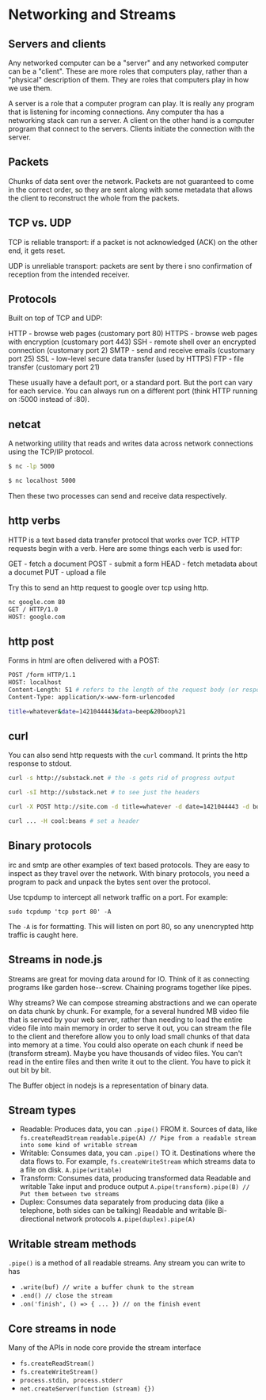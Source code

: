 # Networking and Streams

## Servers and clients

Any networked computer can be a "server" and any networked computer can be a "client". These are more roles that computers play, rather than a "physical" description of them. They are roles that computers play in how we use them.

A server is a role that a computer program can play. It is really any program that is listening for incoming connections. Any computer tha has a networking stack can run a server. A client on the other hand is a computer program that connect to the servers. Clients initiate the connection with the server.

## Packets

Chunks of data sent over the network. Packets are not guaranteed to come in the correct order, so they are sent along with some metadata that allows the client to reconstruct the whole from the packets.

## TCP vs. UDP

TCP is reliable transport: if a packet is not acknowledged (ACK) on the other end, it gets reset.

UDP is unreliable transport: packets are sent by there i sno confirmation of reception from the intended receiver.

## Protocols

Built on top of TCP and UDP:

HTTP - browse web pages (customary port 80)
HTTPS - browse web pages with encryption (customary port 443)
SSH - remote shell over an encrypted connection (customary port 2)
SMTP - send and receive emails (customary port 25)
SSL - low-level secure data transfer (used by HTTPS)
FTP - file transfer (customary port 21)

These usually have a default port, or a standard port. But the port can vary for each service. You can always run on a different port (think HTTP running on :5000 instead of :80).

## netcat

A networking utility that reads and writes data across network connections using the TCP/IP protocol.

```bash
$ nc -lp 5000

$ nc localhost 5000
```

Then these two processes can send and receive data respectively.

## http verbs

HTTP is a text based data transfer protocol that works over TCP. HTTP requests begin with a verb. Here are some things each verb is used for:

GET - fetch a document
POST - submit a form
HEAD - fetch metadata about a documet
PUT - upload a file

Try this to send an http request to google over tcp using http.

```bash
nc google.com 80
GET / HTTP/1.0
HOST: google.com
```

## http post

Forms in html are often delivered with a POST:

```bash
POST /form HTTP/1.1
HOST: localhost
Content-Length: 51 # refers to the length of the request body (or response body for a response)
Content-Type: application/x-www-form-urlencoded

title=whatever&date=1421044443&data=beep&20boop%21
```

## curl

You can also send http requests with the `curl` command. It prints the http response to stdout.

```bash
curl -s http://substack.net # the -s gets rid of progress output

curl -sI http://substack.net # to see just the headers

curl -X POST http://site.com -d title=whatever -d date=1421044443 -d body='beep boop!' # to send a POST with formdata

curl ... -H cool:beans # set a header
```

## Binary protocols

irc and smtp are other examples of text based protocols. They are easy to inspect as they travel over the network. With binary protocols, you need a program to pack and unpack the bytes sent over the protocol.

Use tcpdump to intercept all network traffic on a port. For example:

`sudo tcpdump 'tcp port 80' -A`

The `-A` is for formatting. This will listen on port 80, so any unencrypted http traffic is caught here.

## Streams in node.js

Streams are great for moving data around for IO. Think of it as connecting programs like garden hose--screw. Chaining programs together like pipes.

Why streams? We can compose streaming abstractions and we can operate on data chunk by chunk. For example, for a several hundred MB video file that is served by your web server, rather than needing to load the entire video file into main memory in order to serve it out, you can stream the file to the client and therefore allow you to only load small chunks of that data into memory at a time. You could also operate on each chunk if need be (transform stream). Maybe you have thousands of video files. You can't read in the entire files and then write it out to the client. You have to pick it out bit by bit.

The Buffer object in nodejs is a representation of binary data.

## Stream types

- Readable: Produces data, you can `.pipe()` FROM it.
  Sources of data, like `fs.createReadStream`
  `readable.pipe(A) // Pipe from a readable stream into some kind of writable stream`
- Writable: Consumes data, you can `.pipe()` TO it.
  Destinations where the data flows to. For example, `fs.createWriteStream` which streams data to a file on disk.
  `A.pipe(writable)`
- Transform: Consumes data, producing transformed data
  Readable and writable
  Take input and produce output
  `A.pipe(transform).pipe(B) // Put them between two streams`
- Duplex: Consumes data separately from producing data (like a telephone, both sides can be talking)
  Readable and writable
  Bi-directional network protocols
  `A.pipe(duplex).pipe(A)`

## Writable stream methods

`.pipe()` is a method of all readable streams. Any stream you can write to has

- `.write(buf) // write a buffer chunk to the stream`
- `.end() // close the stream`
- `.on('finish', () => { ... }) // on the finish event`

## Core streams in node

Many of the APIs in node core provide the stream interface

- `fs.createReadStream()`
- `fs.createWriteStream()`
- `process.stdin, process.stderr`
- `net.createServer(function (stream) {})`
